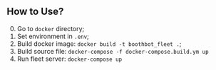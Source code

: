 How to Use?
----
0. Go to `docker` directory;
1. Set environment in `.env`;
2. Build docker image: `docker build -t boothbot_fleet .`;
3. Build source file: `docker-compose -f docker-compose.build.ym up`
4. Run fleet server: `docker-compose up`